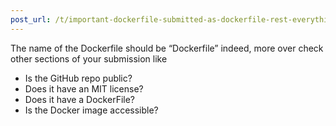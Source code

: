 ```yaml
---
post_url: /t/important-dockerfile-submitted-as-dockerfile-rest-everything-is-working-fine/167415/2
---
```

The name of the Dockerfile should be “Dockerfile” indeed, more over check other sections of your submission like

* Is the GitHub repo public?
* Does it have an MIT license?
* Does it have a DockerFile?
* Is the Docker image accessible?